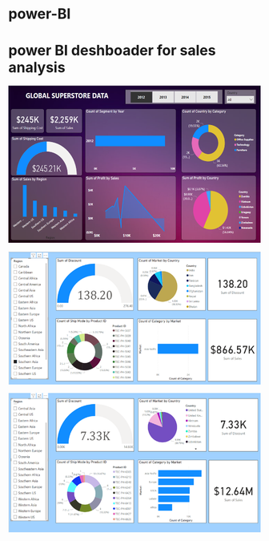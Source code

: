 # power-BI
<h1>power BI deshboader for sales analysis</h1>

![power BI image](https://github.com/KHANDOLKAR-SOMESH/power-BI/blob/983c73a387ca2b16206b3afcd95b5225108326ea/power%20bi.png)


![power BI image](https://github.com/KHANDOLKAR-SOMESH/power-BI/blob/f9ae575796e819263bdbdb05328fc16d5bfaec52/a.png)

![power BI image](https://github.com/KHANDOLKAR-SOMESH/power-BI/blob/83040e9e844da2d954ceb26e846ce2678196e19e/b.png)
